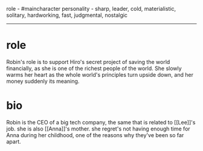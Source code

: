 role - #maincharacter 
personality - sharp, leader, cold, materialistic, solitary, hardworking, fast, judgmental, nostalgic

---

# role
Robin's role is to support Hiro's secret project of saving the world financially, as she is one of the richest people of the world. She slowly warms her heart as the whole world's principles turn upside down, and her money suddenly its meaning.

# bio
Robin is the CEO of a big tech company, the same that is related to [[Lee]]'s job. she is also [[Anna]]'s mother. she regret's not having enough time for Anna during her childhood, one of the reasons why they've been so far apart.